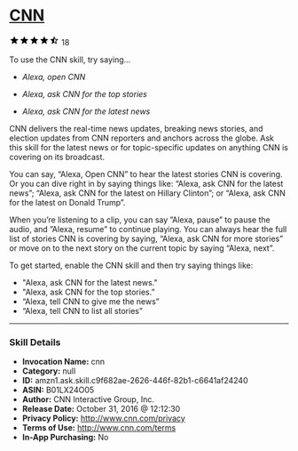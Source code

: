 # [CNN](http://alexa.amazon.com/#skills/amzn1.ask.skill.c9f682ae-2626-446f-82b1-c6641af24240)
![4.1 stars](../../images/ic_star_black_18dp_1x.png)![4.1 stars](../../images/ic_star_black_18dp_1x.png)![4.1 stars](../../images/ic_star_black_18dp_1x.png)![4.1 stars](../../images/ic_star_black_18dp_1x.png)![4.1 stars](../../images/ic_star_half_black_18dp_1x.png) 18

To use the CNN skill, try saying...

* *Alexa, open CNN*

* *Alexa, ask CNN for the top stories*

* *Alexa, ask CNN for the latest news*

CNN delivers the real-time news updates, breaking news stories, and election updates from CNN reporters and anchors across the globe.  Ask this skill for the latest news or for topic-specific updates on anything CNN is covering on its broadcast.  

You can say, “Alexa, Open CNN” to hear the latest stories CNN is covering.  Or you can dive right in by saying things like: “Alexa, ask CNN for the latest news”; “Alexa, ask CNN for the latest on Hillary Clinton”; or “Alexa, ask CNN for the latest on Donald Trump”.
 
When you’re listening to a clip, you can say ”Alexa, pause” to pause the audio, and ”Alexa, resume” to continue playing. You can always hear the full list of stories CNN is covering by saying, “Alexa, ask CNN for more stories” or move on to the next story on the current topic by saying “Alexa, next”. 
 
To get started, enable the CNN skill and then try saying things like:
-  "Alexa, ask CNN for the latest news."
-  "Alexa, ask CNN for the top stories.”
-  “Alexa, tell CNN to give me the news”
-  “Alexa, tell CNN to list all stories”

***

### Skill Details

* **Invocation Name:** cnn
* **Category:** null
* **ID:** amzn1.ask.skill.c9f682ae-2626-446f-82b1-c6641af24240
* **ASIN:** B01LX24O05
* **Author:** CNN Interactive Group, Inc.
* **Release Date:** October 31, 2016 @ 12:12:30
* **Privacy Policy:** http://www.cnn.com/privacy
* **Terms of Use:** http://www.cnn.com/terms
* **In-App Purchasing:** No
